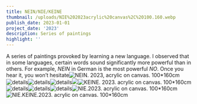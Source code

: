 ```yaml
---
title: NEIN/NIE/KEINE
thumbnail: /uploads/NIE%202023acrylic%20canvas%2C%20100.160.webp
publish_date: 2023-01-01
project_date: '2023'
description: Series of paintings
highlight: ''
---
```

A series of paintings provoked by learning a new language. I observed that in some languages, certain words sound significantly more powerful than in others. For example, _NEIN_ in German is the most powerful _NO_. Once you hear it, you won’t hesitate![NEIN. 2023, acrylic on canvas. 100*160cm](/uploads/Polish_20221215_161755489.webp)![details](/uploads/Polish_20221215_162149439.webp)![details](/uploads/Polish_20221215_162448065.webp)![details](/uploads/Polish_20221215_162543078.webp)![](/uploads/Polish_20221215_165244696.webp)![KEINE. 2023. acrylic on canvas. 100*160cm](/uploads/Polish_20230228_151208207.webp)![details](/uploads/Polish_20230228_173203450.webp)![details](/uploads/Polish_20230228_173247916.webp)![details](/uploads/Polish_20230228_173338973.webp)![NIE.2023. acrylic on canvas. 100*160cm](/uploads/Polish_20230213_150043772.webp)![NIE.KEINE.2023. acrylic on canvas. 100*160cm](/uploads/photo_2023-06-29_20-21-36.webp)
